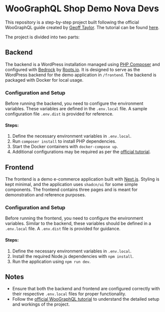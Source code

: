 # WooGraphQL Shop Demo Nova Devs

This repository is a step-by-step project built following the official WooGraphQL guide created by [Geoff Taylor](https://twitter.com/kidunot89). The tutorial can be found [here](https://woographql.com/blog/building-headless-shops-with-woographql-chapter-1-of-5).

The project is divided into two parts:

## Backend

The backend is a WordPress installation managed using [PHP Composer](https://getcomposer.org/) and configured with [Bedrock](https://roots.io/bedrock/) by [Roots.io](https://roots.io/). It is designed to serve as the WordPress backend for the demo application in `/frontend`. The backend is packaged with Docker for local usage.

### Configuration and Setup

Before running the backend, you need to configure the environment variables. These variables are defined in the `.env.local` file. A sample configuration file `.env.dist` is provided for reference.

#### Steps:
1. Define the necessary environment variables in `.env.local`.
2. Run `composer install` to install PHP dependencies.
3. Start the Docker containers with `docker-compose up`.
4. Additional configurations may be required as per the [official tutorial](https://woographql.com/blog/building-headless-shops-with-woographql-chapter-1-of-5).

## Frontend

The frontend is a demo e-commerce application built with [Next.js](https://nextjs.org/). Styling is kept minimal, and the application uses `shadcn/ui` for some simple components. The frontend contains three pages and is meant for demonstration and reference purposes.

### Configuration and Setup

Before running the frontend, you need to configure the environment variables. Similar to the backend, these variables should be defined in a `.env.local` file. A `.env.dist` file is provided for guidance.

#### Steps:
1. Define the necessary environment variables in `.env.local`.
2. Install the required Node.js dependencies with `npm install`.
3. Run the application using `npm run dev`.

## Notes

- Ensure that both the backend and frontend are configured correctly with their respective `.env.local` files for proper functionality.
- Follow the [official WooGraphQL tutorial](https://woographql.com/blog/building-headless-shops-with-woographql-chapter-1-of-5) to understand the detailed setup and workings of the project.
